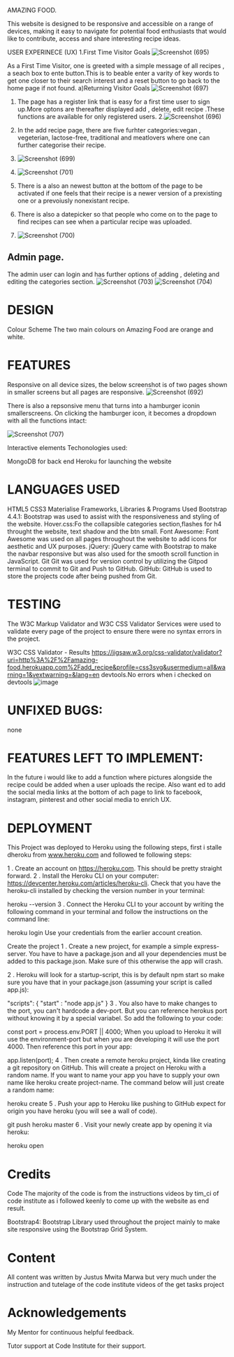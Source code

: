 AMAZING FOOD.


 This website is designed to be responsive and accessible on a range of devices, making it easy to navigate for potential food enthusiasts that would like to contribute, access and share interesting recipe ideas. 


USER EXPERINECE (UX)
1.First Time Visitor Goals
![Screenshot (695)](https://user-images.githubusercontent.com/83753891/157437468-049f3cfa-e1ec-4b6f-bc3e-62a08b1d6b41.png)

As a First Time Visitor, one is greeted with a simple message of all recipes , a seach box to ente button.This is to beable enter a varity of key words to get one closer to their search interest and a reset button to go back to the home page if not found.
a)Returning Visitor Goals
![Screenshot (697)](https://user-images.githubusercontent.com/83753891/157437835-c936c6c5-a5a4-4ea0-b5ae-d52729ce2146.png)

1. The page has a register link that is easy for a first time user to sign up.More optons are thereafter displayed  add , delete, edit recipe .These functions are available for only registered users.
2.![Screenshot (696)](https://user-images.githubusercontent.com/83753891/157437999-0a77c788-8b91-4a36-ba85-38fe5f6b78eb.png)

3. In the add recipe page, there are five furhter categories:vegan , vegeterian, lactose-free, traditional and meatlovers where one can further categorise their recipe.
4. ![Screenshot (699)](https://user-images.githubusercontent.com/83753891/157438346-9f61ee47-4926-4579-90bc-b434bee87d6f.png)
5. ![Screenshot (701)](https://user-images.githubusercontent.com/83753891/157438721-584fcbd3-e6dd-4034-b393-3b418277c8f7.png)


5. There is a also  an newest button at the bottom of the page to be activated if one feels that their recipe is a newer version of a prexisting one or a prevoiusly nonexistant recipe.
6. There is also a datepicker so that people who come on to the page to find recipes  can see when a particular recipe was uploaded.
7. ![Screenshot (700)](https://user-images.githubusercontent.com/83753891/157438453-6c8a72f5-348a-4053-a8a3-f6ac1760c8b6.png)


## Admin page. 
The admin user can login and has further options of adding , deleting and editing the categories section.
![Screenshot (703)](https://user-images.githubusercontent.com/83753891/157438829-f8a6ed56-aa45-4467-bcbf-4c347d126daf.png)
![Screenshot (704)](https://user-images.githubusercontent.com/83753891/157439100-b4fc3807-694e-4861-bed0-4bf0842fad0a.png)


# DESIGN
Colour Scheme
The two main colours on Amazing Food are  orange and white.

# FEATURES
Responsive on all device sizes, the below screenshot is of two pages shown in smaller screens but all pages are responsive.
![Screenshot (692)](https://user-images.githubusercontent.com/83753891/157439268-c7598730-8a71-4d51-884b-d8765ace9054.png)

There is also a repsonsive menu that turns into a hamburger iconin smallerscreens. On clicking the hamburger icon, it becomes a dropdown with all the functions intact:

![Screenshot (707)](https://user-images.githubusercontent.com/83753891/157439410-a28c1e99-c51f-4a56-a3c5-6995e9bc4127.png)

Interactive elements
Techonologies used:

MongoDB for back end
Heroku for launching the website

# LANGUAGES USED
HTML5
CSS3
Materialise
Frameworks, Libraries & Programs Used
Bootstrap 4.4.1:
Bootstrap was used to assist with the responsiveness and styling of the website.
Hover.css:Fo the collapsible categories section,flashes for h4 throught the website, text shadow and the btn small.
Font Awesome:
Font Awesome was used on all pages throughout the website to add icons for aesthetic and UX purposes.
jQuery:
jQuery came with Bootstrap to make the navbar responsive but was also used for the smooth scroll function in JavaScript.
Git
Git was used for version control by utilizing the Gitpod terminal to commit to Git and Push to GitHub.
GitHub:
GitHub is used to store the projects code after being pushed from Git.

# TESTING
The W3C Markup Validator and W3C CSS Validator Services were used to validate every page of the project to ensure there were no syntax errors in the project.

W3C CSS Validator - Results https://jigsaw.w3.org/css-validator/validator?uri=http%3A%2F%2Famazing-food.herokuapp.com%2Fadd_recipe&profile=css3svg&usermedium=all&warning=1&vextwarning=&lang=en
devtools.No errors when i checked on devtools
![image](https://user-images.githubusercontent.com/83753891/157632768-046ccee6-f791-4fec-b32d-913b9c948b03.png)
# UNFIXED BUGS:
none
# FEATURES LEFT TO IMPLEMENT:
In the future i would like to add a function where pictures alongside the recipe could be added when a user uploads the recipe.
Also want ed to add the social media links at the bottom of ach page to link to facebook, instagram, pinterest and other social media to enrich UX.

# DEPLOYMENT
This Project was deployed to Heroku using the following steps, first i stalle dheroku from www.heroku.com and followed te following steps:

1 . Create an account on https://heroku.com. This should be pretty straight forward. 2 . Install the Heroku CLI on your computer:
https://devcenter.heroku.com/articles/heroku-cli. Check that you have the heroku-cli installed by checking the version number in your terminal:

heroku --version
3 . Connect the Heroku CLI to your account by writing the following command in your terminal and follow the instructions on the command line:

heroku login
Use your credentials from the earlier account creation.

Create the project
1 . Create a new project, for example a simple express-server. You have to have a package.json and all your dependencies must be added to this package.json. Make sure of this otherwise the app will crash.

2 . Heroku will look for a startup-script, this is by default npm start so make sure you have that in your package.json (assuming your script is called app.js):

 "scripts": {
    "start" : "node app.js"
 }
3 . You also have to make changes to the port, you can't hardcode a dev-port. But you can reference herokus port without knowing it by a special variabel. So add the following to your code:

const port = process.env.PORT || 4000;
When you upload to Heroku it will use the environment-port but when you are developing it will use the port 4000. Then reference this port in your app:

app.listen(port);
4 . Then create a remote heroku project, kinda like creating a git repository on GitHub. This will create a project on Heroku with a random name. If you want to name your app you have to supply your own name like heroku create project-name. The command below will just create a random name:

heroku create
5 . Push your app to Heroku like pushing to GitHub expect for origin you have heroku (you will see a wall of code).

git push heroku master
6 . Visit your newly create app by opening it via heroku:

heroku open

# Credits
Code
The majority of the code is from the instructions videos by tim_ci of code institute as i followed keenly to come up with the  website as end result.

Bootstrap4: Bootstrap Library used throughout the project mainly to make site responsive using the Bootstrap Grid System.

# Content
All content was written by Justus Mwita Marwa but very much under the instruction and tutelage of the code institute videos of the get tasks project

# Acknowledgements
My Mentor for continuous helpful feedback.

Tutor support at Code Institute for their support.
